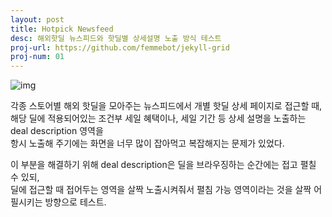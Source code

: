 ```yaml
---
layout: post
title: Hotpick Newsfeed
desc: 해외핫딜 뉴스피드와 핫딜별 상세설명 노출 방식 테스트
proj-url: https://github.com/femmebot/jekyll-grid
proj-num: 01
---
```


![img](https://lorempixel.com/800/600)

각종 스토어별 해외 핫딜을 모아주는 뉴스피드에서 개별 핫딜 상세 페이지로 접근할 때,  
해당 딜에 적용되어있는 조건부 세일 혜택이나, 세일 기간 등 상세 설명을 노출하는 deal description 영역을  
항시 노출해 주기에는 화면을 너무 많이 잡아먹고 복잡해지는 문제가 있었다.  
   
이 부분을 해결하기 위해 deal description은 딜을 브라우징하는 순간에는 접고 펼칠 수 있되,  
딜에 접근할 때 접어두는 영역을 살짝 노출시켜줘서 펼침 가능 영역이라는 것을 살짝 어필시키는 방향으로 테스트.  
  
  
  
  
